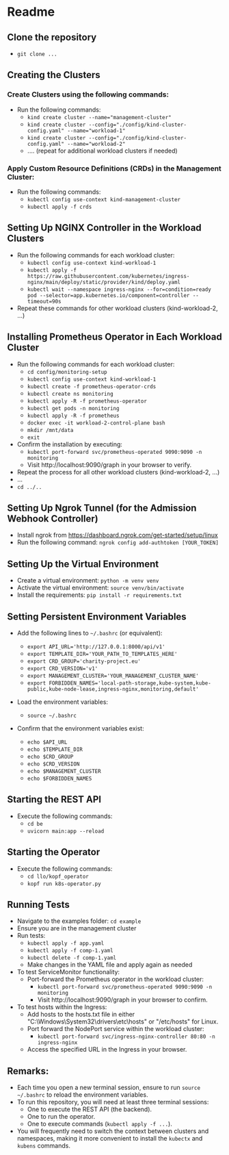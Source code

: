 # Readme

## Clone the repository
- `git clone ...`

## Creating the Clusters

### Create Clusters using the following commands:

- Run the following commands:
  - `kind create cluster --name="management-cluster"`
  - `kind create cluster --config="./config/kind-cluster-config.yaml" --name="workload-1"` <!-- Note: --config is necessary for nginx controller -->
  - `kind create cluster --config="./config/kind-cluster-config.yaml" --name="workload-2"`
  - .... (repeat for additional workload clusters if needed)

### Apply Custom Resource Definitions (CRDs) in the Management Cluster:

- Run the following commands:
  - `kubectl config use-context kind-management-cluster` <!-- switch the context to the management cluster, consider using kubectx for more flexibility -->
  - `kubectl apply -f crds`

## Setting Up NGINX Controller in the Workload Clusters

- Run the following commands for each workload cluster:
  - `kubectl config use-context kind-workload-1`
  - `kubectl apply -f https://raw.githubusercontent.com/kubernetes/ingress-nginx/main/deploy/static/provider/kind/deploy.yaml`
  - `kubectl wait --namespace ingress-nginx --for=condition=ready pod --selector=app.kubernetes.io/component=controller --timeout=90s`
- Repeat these commands for other workload clusters (kind-workload-2, ...)

## Installing Prometheus Operator in Each Workload Cluster

- Run the following commands for each workload cluster:
  - `cd config/monitoring-setup`
  - `kubectl config use-context kind-workload-1`
  - `kubectl create -f prometheus-operator-crds`
  - `kubectl create ns monitoring`
  - `kubectl apply -R -f prometheus-operator`
  - `kubectl get pods -n monitoring`
  - `kubectl apply -R -f prometheus`
  - `docker exec -it workload-2-control-plane bash`
  - `mkdir /mnt/data`
  - `exit`
- Confirm the installation by executing:
  - `kubectl port-forward svc/prometheus-operated 9090:9090 -n monitoring`
  - Visit http://localhost:9090/graph in your browser to verify.
- Repeat the process for all other workload clusters (kind-workload-2, ...)
- ...
- `cd ../..`

## Setting Up Ngrok Tunnel (for the Admission Webhook Controller)

- Install ngrok from https://dashboard.ngrok.com/get-started/setup/linux
- Run the following command: `ngrok config add-authtoken [YOUR_TOKEN]`

## Setting Up the Virtual Environment

- Create a virtual environment: `python -m venv venv`
- Activate the virtual environment: `source venv/bin/activate`
- Install the requirements: `pip install -r requirements.txt`

## Setting Persistent Environment Variables

- Add the following lines to `~/.bashrc` (or equivalent):
  - `export API_URL='http://127.0.0.1:8000/api/v1'`
  - `export TEMPLATE_DIR='YOUR_PATH_TO_TEMPLATES_HERE'` <!-- Example: `export TEMPLATE_DIR='/mnt/c/Users/skand/Downloads/PFE/miro_llo_kinD/miro_llo_kinD/templates'` -->
  - `export CRD_GROUP='charity-project.eu'`
  - `export CRD_VERSION='v1'`
  - `export MANAGEMENT_CLUSTER='YOUR_MANAGEMENT_CLUSTER_NAME'` <!-- Example: `export MANAGEMENT_CLUSTER='management-cluster'` -->
  - `export FORBIDDEN_NAMES='local-path-storage,kube-system,kube-public,kube-node-lease,ingress-nginx,monitoring,default'`

- Load the environment variables:
  - `source ~/.bashrc`

- Confirm that the environment variables exist:
  - `echo $API_URL`
  - `echo $TEMPLATE_DIR`
  - `echo $CRD_GROUP`
  - `echo $CRD_VERSION`
  - `echo $MANAGEMENT_CLUSTER`
  - `echo $FORBIDDEN_NAMES`

## Starting the REST API

- Execute the following commands:
  - `cd be`
  - `uvicorn main:app --reload`

## Starting the Operator

- Execute the following commands:
  - `cd llo/kopf_operator`
  - `kopf run k8s-operator.py`

## Running Tests

- Navigate to the examples folder: `cd example`
- Ensure you are in the management cluster
- Run tests:
  - `kubectl apply -f app.yaml`
  - `kubectl apply -f comp-1.yaml`
  - `kubectl delete -f comp-1.yaml`
  - Make changes in the YAML file and apply again as needed
- To test ServiceMonitor functionality:
  - Port-forward the Prometheus operator in the workload cluster:
    - `kubectl port-forward svc/prometheus-operated 9090:9090 -n monitoring`
    - Visit http://localhost:9090/graph in your browser to confirm.
- To test hosts within the Ingress:
  - Add hosts to the hosts.txt file in either "C:\Windows\System32\drivers\etc\hosts" or "/etc/hosts" for Linux.
  - Port forward the NodePort service within the workload cluster:
    - `kubectl port-forward svc/ingress-nginx-controller 80:80 -n ingress-nginx`
  - Access the specified URL in the Ingress in your browser.

## Remarks:

- Each time you open a new terminal session, ensure to run `source ~/.bashrc` to reload the environment variables.
- To run this repository, you will need at least three terminal sessions:
  - One to execute the REST API (the backend).
  - One to run the operator.
  - One to execute commands (`kubectl apply -f ...`).
- You will frequently need to switch the context between clusters and namespaces, making it more convenient to install the `kubectx` and `kubens` commands.
